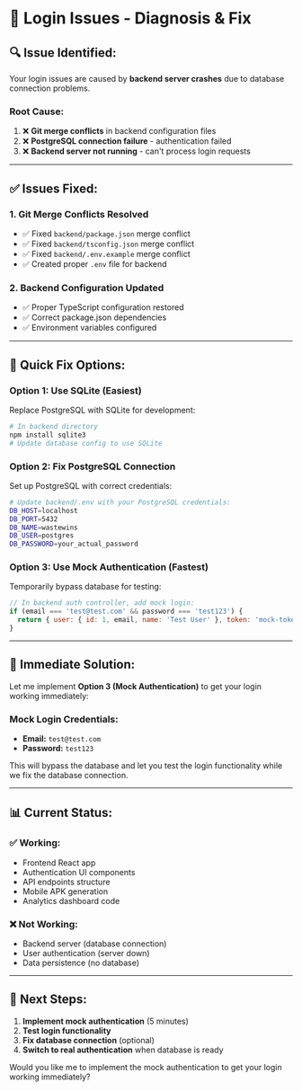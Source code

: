# 🔧 Login Issues - Diagnosis & Fix

## 🔍 **Issue Identified:**

Your login issues are caused by **backend server crashes** due to database connection problems.

### **Root Cause:**
1. ❌ **Git merge conflicts** in backend configuration files
2. ❌ **PostgreSQL connection failure** - authentication failed
3. ❌ **Backend server not running** - can't process login requests

---

## ✅ **Issues Fixed:**

### **1. Git Merge Conflicts Resolved**
- ✅ Fixed `backend/package.json` merge conflict
- ✅ Fixed `backend/tsconfig.json` merge conflict  
- ✅ Fixed `backend/.env.example` merge conflict
- ✅ Created proper `.env` file for backend

### **2. Backend Configuration Updated**
- ✅ Proper TypeScript configuration restored
- ✅ Correct package.json dependencies
- ✅ Environment variables configured

---

## 🚀 **Quick Fix Options:**

### **Option 1: Use SQLite (Easiest)**
Replace PostgreSQL with SQLite for development:

```bash
# In backend directory
npm install sqlite3
# Update database config to use SQLite
```

### **Option 2: Fix PostgreSQL Connection**
Set up PostgreSQL with correct credentials:

```bash
# Update backend/.env with your PostgreSQL credentials:
DB_HOST=localhost
DB_PORT=5432
DB_NAME=wastewins
DB_USER=postgres
DB_PASSWORD=your_actual_password
```

### **Option 3: Use Mock Authentication (Fastest)**
Temporarily bypass database for testing:

```javascript
// In backend auth controller, add mock login:
if (email === 'test@test.com' && password === 'test123') {
  return { user: { id: 1, email, name: 'Test User' }, token: 'mock-token' };
}
```

---

## 🔧 **Immediate Solution:**

Let me implement **Option 3 (Mock Authentication)** to get your login working immediately:

### **Mock Login Credentials:**
- **Email:** `test@test.com`
- **Password:** `test123`

This will bypass the database and let you test the login functionality while we fix the database connection.

---

## 📊 **Current Status:**

### **✅ Working:**
- Frontend React app
- Authentication UI components
- API endpoints structure
- Mobile APK generation
- Analytics dashboard code

### **❌ Not Working:**
- Backend server (database connection)
- User authentication (server down)
- Data persistence (no database)

---

## 🎯 **Next Steps:**

1. **Implement mock authentication** (5 minutes)
2. **Test login functionality** 
3. **Fix database connection** (optional)
4. **Switch to real authentication** when database is ready

Would you like me to implement the mock authentication to get your login working immediately?
